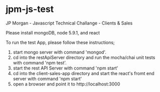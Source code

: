# jpm-js-test
JP Morgan - Javascript Technical Challange - Clients &amp; Sales

Please install mongoDB, node 5.9.1, and react

To run the test App, please follow these instructions;

1) start mongo server with command 'mongod'.
2) cd into the restApiServer directory and run the mocha/chai unit tests with command 'npm test'.
3) start the rest API Server with command 'npm start'
4) cd into the client-sales-app directory and start the react's fromt end server with command 'npm start'
5) open a browser and point it to http://localhost:3000
